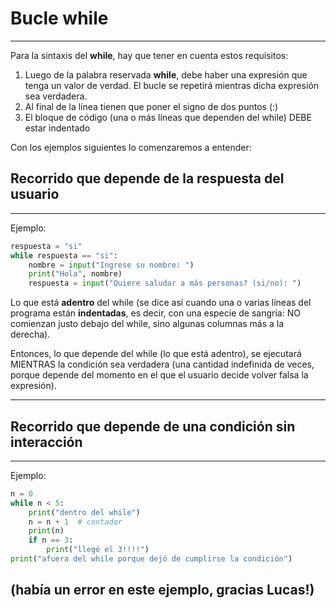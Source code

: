 # Bucle while
---
Para la sintaxis del **while**, hay que tener en cuenta estos requisitos:  
1. Luego de la palabra reservada **while**, debe haber una expresión que tenga un valor de verdad. El bucle se repetirá mientras dicha expresión sea verdadera. 
2. Al final de la línea tienen que poner el signo de dos puntos (:)  
3. El bloque de código (una o más líneas que dependen del while) DEBE estar indentado

Con los ejemplos siguientes lo comenzaremos a entender:

## Recorrido que depende de la respuesta del usuario
---
Ejemplo:
``` py
respuesta = "si"
while respuesta == "si":
    nombre = input("Ingrese su nombre: ")
    print("Hola", nombre)
    respuesta = input("Quiere saludar a más personas? (si/no): ")
```

Lo que está **adentro** del while (se dice así cuando una o varias líneas del programa están **indentadas**, es decir, con una especie de sangría: NO comienzan justo debajo del while, sino algunas columnas más a la derecha).

Entonces, lo que depende del while (lo que está adentro), se ejecutará MIENTRAS la condición sea verdadera (una cantidad indefinida de veces, porque depende del momento en el que el usuario decide volver falsa la expresión). 

---

## Recorrido que depende de una condición sin interacción
---
Ejemplo:
``` py
n = 0
while n < 5:
    print("dentro del while")
    n = n + 1  # contador
    print(n)
    if n == 3:
        print("llegó el 3!!!!")
print("afuera del while porque dejó de cumplirse la condición")
```
(había un error en este ejemplo, gracias Lucas!)
---
